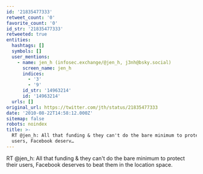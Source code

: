 ```yaml
---
id: '21835477333'
retweet_count: '0'
favorite_count: '0'
id_str: '21835477333'
retweeted: true
entities:
  hashtags: []
  symbols: []
  user_mentions:
    - name: jen_h (infosec.exchange/@jen_h, j3nh@bsky.social)
      screen_name: jen_h
      indices:
        - '3'
        - '9'
      id_str: '14963214'
      id: '14963214'
  urls: []
original_url: https://twitter.com/jth/status/21835477333
date: '2010-08-22T14:58:12.000Z'
sitemap: false
robots: noindex
title: >-
  RT @jen_h: All that funding & they can't do the bare minimum to protect their
  users, Facebook deserv…
---
```


RT @jen_h: All that funding & they can't do the bare minimum to protect their users, Facebook deserves to beat them in the location space.
